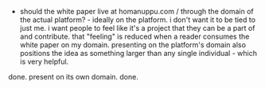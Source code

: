 - should the white paper live at homanuppu.com / through the domain of the actual platform? - ideally on the platform. i don't want it to be tied to just me. i want people to feel like it's a project that they can be a part of and contribute. that "feeling" is reduced when a reader consumes the white paper on my domain. presenting on the platform's domain also positions the idea as something larger than any single individual - which is very helpful.

done. present on its own domain. done.